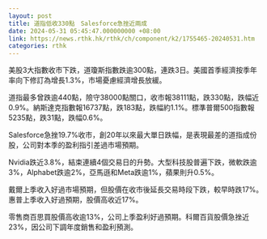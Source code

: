 ```yaml
---
layout: post
title: 道指低收330點　Salesforce急挫近兩成
date: 2024-05-31 05:45:47.000000000 +08:00
link: https://news.rthk.hk/rthk/ch/component/k2/1755465-20240531.htm
categories: rthk
---
```


美股3大指數收市下跌，道瓊斯指數跌逾300點，連跌3日。美國首季經濟按季年率向下修訂為增長1.3%，市場憂慮經濟增長放緩。

道指最多曾跌逾440點，險守38000點關口，收市報38111點，跌330點，跌幅近0.9%。納斯達克指數報16737點，跌183點，跌幅約1.1%。標準普爾500指數報5235點，跌31點，跌幅0.6%。

Salesforce急挫19.7%收市，創20年以來最大單日跌幅，是表現最差的道指成份股，公司對本季的盈利指引差過市場預期。

Nvidia跌近3.8%，結束連續4個交易日的升勢。大型科技股普遍下跌，微軟跌逾3%，Alphabet跌逾2%，亞馬遜和Meta跌逾1%，蘋果則升0.5%。

戴爾上季收入好過市場預期，但股價在收市後延長交易時段下跌，較早時跌17%。惠普上季收入好過預期，股價高收近17%。

零售商百思買股價高收逾13%，公司上季盈利好過預期。科爾百貨股價急挫近23%，因公司下調年度銷售和盈利預測。
